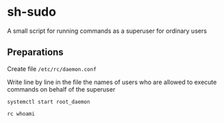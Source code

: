 # sh-sudo
A small script for running commands as a superuser for ordinary users

## Preparations
Create file `/etc/rc/daemon.conf`

Write line by line in the file the names of users who are allowed to execute commands on behalf of the superuser

`systemctl start root_daemon`

`rc whoami`
